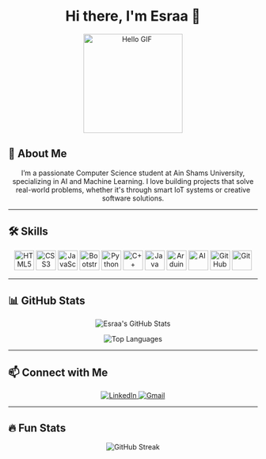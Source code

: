 <h1 align="center">Hi there, I'm Esraa 👋</h1>

<p align="center">
  <img src="[/path-to-your-gif/b983db551fb99ed8d3e110868388bdd5.gif](https://www.pinterest.com/pin/668010557235974029/)" alt="Hello GIF" width="200" />
</p>

<h2>🚀 About Me</h2>
<p align="center">I’m a passionate Computer Science student at Ain Shams University, specializing in AI and Machine Learning. I love building projects that solve real-world problems, whether it's through smart IoT systems or creative software solutions.</p>

---

<h2>🛠️ Skills</h2>

<p align="center">
  <img src="https://cdn.jsdelivr.net/gh/devicons/devicon/icons/html5/html5-original.svg" height="40" alt="HTML5" />
  <img src="https://cdn.jsdelivr.net/gh/devicons/devicon/icons/css3/css3-original.svg" height="40" alt="CSS3" />
  <img src="https://cdn.jsdelivr.net/gh/devicons/devicon/icons/javascript/javascript-original.svg" height="40" alt="JavaScript" />
  <img src="https://cdn.jsdelivr.net/gh/devicons/devicon/icons/bootstrap/bootstrap-original.svg" height="40" alt="Bootstrap" />
  <img src="https://cdn.jsdelivr.net/gh/devicons/devicon/icons/python/python-original.svg" height="40" alt="Python" />
  <img src="https://cdn.jsdelivr.net/gh/devicons/devicon/icons/cplusplus/cplusplus-original.svg" height="40" alt="C++" />
  <img src="https://cdn.jsdelivr.net/gh/devicons/devicon/icons/java/java-original.svg" height="40" alt="Java" />
  <img src="https://cdn.jsdelivr.net/gh/devicons/devicon/icons/arduino/arduino-original.svg" height="40" alt="Arduino" />
  <img src="https://img.icons8.com/color/48/000000/artificial-intelligence.png" height="40" alt="AI" />
  <img src="https://cdn.jsdelivr.net/gh/devicons/devicon/icons/github/github-original-white.svg" height="40" alt="GitHub" />
  <img src="https://cdn.jsdelivr.net/gh/devicons/devicon/icons/git/git-original.svg" height="40" alt="Git" />
</p>

---

<h2>📊 GitHub Stats</h2>
<p align="center">
  <img src="https://github-readme-stats.vercel.app/api?username=EsraaTaha&show_icons=true&theme=radical" alt="Esraa's GitHub Stats" />
</p>
<p align="center">
  <img src="https://github-readme-stats.vercel.app/api/top-langs/?username=EsraaTaha&layout=compact&theme=radical" alt="Top Languages" />
</p>

---

<h2>📫 Connect with Me</h2>
<p align="center">
  <a href="www.linkedin.com/in/esraa-taha-mahmouds">
    <img src="https://img.shields.io/badge/LinkedIn-EsraaTaha-blue?style=flat&logo=linkedin" alt="LinkedIn" />
  </a>
  <a href="mailto:esraataha772@gmail.com">
    <img src="https://img.shields.io/badge/Gmail-EsraaTaha-red?style=flat&logo=gmail" alt="Gmail" />
  </a>
</p>

---

<h2>🔥 Fun Stats</h2>
<p align="center">
  <img src="https://github-readme-streak-stats.herokuapp.com/?user=EsraaTaha&theme=radical" alt="GitHub Streak" />
</p>
